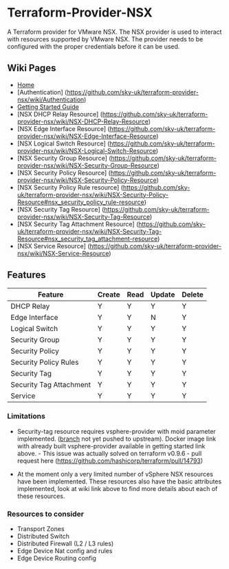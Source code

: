# Terraform-Provider-NSX

A Terraform provider for VMware NSX.  The NSX provider is used to interact
with resources supported by VMware NSX.  The provider needs to be configured
with the proper credentials before it can be used.

## Wiki Pages
* [Home](https://github.com/sky-uk/terraform-provider-nsx/wiki)
* [Authentication] (https://github.com/sky-uk/terraform-provider-nsx/wiki/Authentication)
* [Getting Started Guide](https://github.com/sky-uk/terraform-provider-nsx/wiki/Getting-Started-Guide)
* [NSX DHCP Relay Resource] (https://github.com/sky-uk/terraform-provider-nsx/wiki/NSX-DHCP-Relay-Resource)
* [NSX Edge Interface Resource] (https://github.com/sky-uk/terraform-provider-nsx/wiki/NSX-Edge-Interface-Resource)
* [NSX Logical Switch Resource] (https://github.com/sky-uk/terraform-provider-nsx/wiki/NSX-Logical-Switch-Resource)
* [NSX Security Group Resource] (https://github.com/sky-uk/terraform-provider-nsx/wiki/NSX-Security-Group-Resource)
* [NSX Security Policy Resource] (https://github.com/sky-uk/terraform-provider-nsx/wiki/NSX-Security-Policy-Resource)
* [NSX Security Policy Rule resource] (https://github.com/sky-uk/terraform-provider-nsx/wiki/NSX-Security-Policy-Resource#nsx_security_policy_rule-resource)
* [NSX Security Tag Resource] (https://github.com/sky-uk/terraform-provider-nsx/wiki/NSX-Security-Tag-Resource)
* [NSX Security Tag Attachment Resource] (https://github.com/sky-uk/terraform-provider-nsx/wiki/NSX-Security-Tag-Resource#nsx_security_tag_attachment-resource)
* [NSX Service Resource] (https://github.com/sky-uk/terraform-provider-nsx/wiki/NSX-Service-Resource)


## Features
| Feature                 | Create | Read  | Update  | Delete |
|-------------------------|--------|-------|---------|--------|
| DHCP Relay              |   Y    |   Y   |    Y    |   Y    |
| Edge Interface          |   Y    |   Y   |    N    |   Y    |
| Logical Switch          |   Y    |   Y   |    Y    |   Y    |
| Security Group          |   Y    |   Y   |    Y    |   Y    |
| Security Policy         |   Y    |   Y   |    Y    |   Y    |
| Security Policy Rules   |   Y    |   Y   |    Y    |   Y    |
| Security Tag            |   Y    |   Y   |    Y    |   Y    |
| Security Tag Attachment |   Y    |   Y   |    Y    |   Y    |
| Service                 |   Y    |   Y   |    Y    |   Y    |


### Limitations

* Security-tag resource requires vsphere-provider with moid parameter implemented. ([branch](https://github.com/sky-uk/terraform/tree/OREP-176) not yet pushed to upstream). Docker image link with already built vsphere-provider available in getting started link above. - This issue was actually solved on terraform v0.9.6 - pull request here  (https://github.com/hashicorp/terraform/pull/14793) 


* At the moment only a very limited number of vSphere NSX resources have been implemented.  These resources also have the basic attributes implemented, look at wiki link above to find more details about each of these resources.



### Resources to consider 

 - Transport Zones
 - Distributed Switch
 - Distributed Firewall (L2 / L3 rules) 
 - Edge Device Nat config and rules 
 - Edge Device Routing config
 
